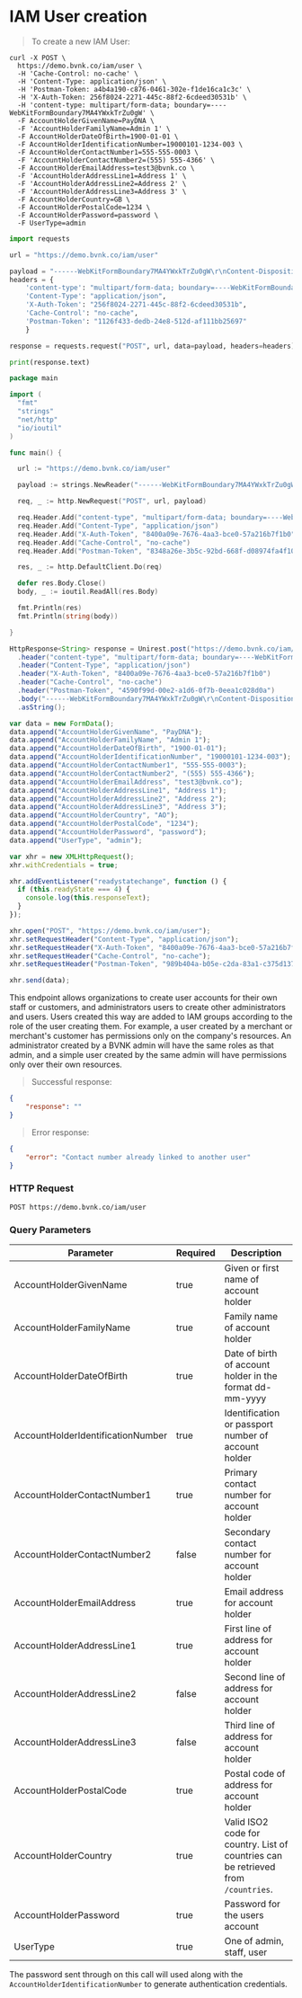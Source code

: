 # IAM User creation

> To create a new IAM User:

```shell
curl -X POST \
  https://demo.bvnk.co/iam/user \
  -H 'Cache-Control: no-cache' \
  -H 'Content-Type: application/json' \
  -H 'Postman-Token: a4b4a190-c876-0461-302e-f1de16ca1c3c' \
  -H 'X-Auth-Token: 256f8024-2271-445c-88f2-6cdeed30531b' \
  -H 'content-type: multipart/form-data; boundary=----WebKitFormBoundary7MA4YWxkTrZu0gW' \
  -F AccountHolderGivenName=PayDNA \
  -F 'AccountHolderFamilyName=Admin 1' \
  -F AccountHolderDateOfBirth=1900-01-01 \
  -F AccountHolderIdentificationNumber=19000101-1234-003 \
  -F AccountHolderContactNumber1=555-555-0003 \
  -F 'AccountHolderContactNumber2=(555) 555-4366' \
  -F AccountHolderEmailAddress=test3@bvnk.co \
  -F 'AccountHolderAddressLine1=Address 1' \
  -F 'AccountHolderAddressLine2=Address 2' \
  -F 'AccountHolderAddressLine3=Address 3' \
  -F AccountHolderCountry=GB \
  -F AccountHolderPostalCode=1234 \
  -F AccountHolderPassword=password \
  -F UserType=admin
```

```python
import requests

url = "https://demo.bvnk.co/iam/user"

payload = "------WebKitFormBoundary7MA4YWxkTrZu0gW\r\nContent-Disposition: form-data; name=\"AccountHolderGivenName\"\r\n\r\nPayDNA\r\n------WebKitFormBoundary7MA4YWxkTrZu0gW\r\nContent-Disposition: form-data; name=\"AccountHolderFamilyName\"\r\n\r\nAdmin 1\r\n------WebKitFormBoundary7MA4YWxkTrZu0gW\r\nContent-Disposition: form-data; name=\"AccountHolderDateOfBirth\"\r\n\r\n1900-01-01\r\n------WebKitFormBoundary7MA4YWxkTrZu0gW\r\nContent-Disposition: form-data; name=\"AccountHolderIdentificationNumber\"\r\n\r\n19000101-1234-003\r\n------WebKitFormBoundary7MA4YWxkTrZu0gW\r\nContent-Disposition: form-data; name=\"AccountHolderContactNumber1\"\r\n\r\n555-555-0003\r\n------WebKitFormBoundary7MA4YWxkTrZu0gW\r\nContent-Disposition: form-data; name=\"AccountHolderContactNumber2\"\r\n\r\n(555) 555-4366\r\n------WebKitFormBoundary7MA4YWxkTrZu0gW\r\nContent-Disposition: form-data; name=\"AccountHolderEmailAddress\"\r\n\r\ntest3@bvnk.co\r\n------WebKitFormBoundary7MA4YWxkTrZu0gW\r\nContent-Disposition: form-data; name=\"AccountHolderAddressLine1\"\r\n\r\nAddress 1\r\n------WebKitFormBoundary7MA4YWxkTrZu0gW\r\nContent-Disposition: form-data; name=\"AccountHolderAddressLine2\"\r\n\r\nAddress 2\r\n------WebKitFormBoundary7MA4YWxkTrZu0gW\r\nContent-Disposition: form-data; name=\"AccountHolderAddressLine3\"\r\n\r\nAddress 3\r\n------WebKitFormBoundary7MA4YWxkTrZu0gW\r\nContent-Disposition: form-data; name=\"AccountHolderCountry\"\r\n\r\nAO\r\n------WebKitFormBoundary7MA4YWxkTrZu0gW\r\nContent-Disposition: form-data; name=\"AccountHolderPostalCode\"\r\n\r\n1234\r\n------WebKitFormBoundary7MA4YWxkTrZu0gW\r\nContent-Disposition: form-data; name=\"AccountHolderPassword\"\r\n\r\npassword\r\n------WebKitFormBoundary7MA4YWxkTrZu0gW\r\nContent-Disposition: form-data; name=\"UserType\"\r\n\r\nadmin\r\n------WebKitFormBoundary7MA4YWxkTrZu0gW--"
headers = {
    'content-type': "multipart/form-data; boundary=----WebKitFormBoundary7MA4YWxkTrZu0gW",
    'Content-Type': "application/json",
    'X-Auth-Token': "256f8024-2271-445c-88f2-6cdeed30531b",
    'Cache-Control': "no-cache",
    'Postman-Token': "1126f433-dedb-24e8-512d-af111bb25697"
    }

response = requests.request("POST", url, data=payload, headers=headers)

print(response.text)
```

```go
package main

import (
  "fmt"
  "strings"
  "net/http"
  "io/ioutil"
)

func main() {

  url := "https://demo.bvnk.co/iam/user"

  payload := strings.NewReader("------WebKitFormBoundary7MA4YWxkTrZu0gW\r\nContent-Disposition: form-data; name=\"AccountHolderGivenName\"\r\n\r\nPayDNA\r\n------WebKitFormBoundary7MA4YWxkTrZu0gW\r\nContent-Disposition: form-data; name=\"AccountHolderFamilyName\"\r\n\r\nAdmin 1\r\n------WebKitFormBoundary7MA4YWxkTrZu0gW\r\nContent-Disposition: form-data; name=\"AccountHolderDateOfBirth\"\r\n\r\n1900-01-01\r\n------WebKitFormBoundary7MA4YWxkTrZu0gW\r\nContent-Disposition: form-data; name=\"AccountHolderIdentificationNumber\"\r\n\r\n19000101-1234-003\r\n------WebKitFormBoundary7MA4YWxkTrZu0gW\r\nContent-Disposition: form-data; name=\"AccountHolderContactNumber1\"\r\n\r\n555-555-0003\r\n------WebKitFormBoundary7MA4YWxkTrZu0gW\r\nContent-Disposition: form-data; name=\"AccountHolderContactNumber2\"\r\n\r\n(555) 555-4366\r\n------WebKitFormBoundary7MA4YWxkTrZu0gW\r\nContent-Disposition: form-data; name=\"AccountHolderEmailAddress\"\r\n\r\ntest3@bvnk.co\r\n------WebKitFormBoundary7MA4YWxkTrZu0gW\r\nContent-Disposition: form-data; name=\"AccountHolderAddressLine1\"\r\n\r\nAddress 1\r\n------WebKitFormBoundary7MA4YWxkTrZu0gW\r\nContent-Disposition: form-data; name=\"AccountHolderAddressLine2\"\r\n\r\nAddress 2\r\n------WebKitFormBoundary7MA4YWxkTrZu0gW\r\nContent-Disposition: form-data; name=\"AccountHolderAddressLine3\"\r\n\r\nAddress 3\r\n------WebKitFormBoundary7MA4YWxkTrZu0gW\r\nContent-Disposition: form-data; name=\"AccountHolderCountry\"\r\n\r\nAO\r\n------WebKitFormBoundary7MA4YWxkTrZu0gW\r\nContent-Disposition: form-data; name=\"AccountHolderPostalCode\"\r\n\r\n1234\r\n------WebKitFormBoundary7MA4YWxkTrZu0gW\r\nContent-Disposition: form-data; name=\"AccountHolderPassword\"\r\n\r\npassword\r\n------WebKitFormBoundary7MA4YWxkTrZu0gW\r\nContent-Disposition: form-data; name=\"UserType\"\r\n\r\nadmin\r\n------WebKitFormBoundary7MA4YWxkTrZu0gW--")

  req, _ := http.NewRequest("POST", url, payload)

  req.Header.Add("content-type", "multipart/form-data; boundary=----WebKitFormBoundary7MA4YWxkTrZu0gW")
  req.Header.Add("Content-Type", "application/json")
  req.Header.Add("X-Auth-Token", "8400a09e-7676-4aa3-bce0-57a216b7f1b0")
  req.Header.Add("Cache-Control", "no-cache")
  req.Header.Add("Postman-Token", "8348a26e-3b5c-92bd-668f-d08974fa4f10")

  res, _ := http.DefaultClient.Do(req)

  defer res.Body.Close()
  body, _ := ioutil.ReadAll(res.Body)

  fmt.Println(res)
  fmt.Println(string(body))

}
```

```java
HttpResponse<String> response = Unirest.post("https://demo.bvnk.co/iam/user")
  .header("content-type", "multipart/form-data; boundary=----WebKitFormBoundary7MA4YWxkTrZu0gW")
  .header("Content-Type", "application/json")
  .header("X-Auth-Token", "8400a09e-7676-4aa3-bce0-57a216b7f1b0")
  .header("Cache-Control", "no-cache")
  .header("Postman-Token", "4590f99d-00e2-a1d6-0f7b-0eea1c028d0a")
  .body("------WebKitFormBoundary7MA4YWxkTrZu0gW\r\nContent-Disposition: form-data; name=\"AccountHolderGivenName\"\r\n\r\nPayDNA\r\n------WebKitFormBoundary7MA4YWxkTrZu0gW\r\nContent-Disposition: form-data; name=\"AccountHolderFamilyName\"\r\n\r\nAdmin 1\r\n------WebKitFormBoundary7MA4YWxkTrZu0gW\r\nContent-Disposition: form-data; name=\"AccountHolderDateOfBirth\"\r\n\r\n1900-01-01\r\n------WebKitFormBoundary7MA4YWxkTrZu0gW\r\nContent-Disposition: form-data; name=\"AccountHolderIdentificationNumber\"\r\n\r\n19000101-1234-003\r\n------WebKitFormBoundary7MA4YWxkTrZu0gW\r\nContent-Disposition: form-data; name=\"AccountHolderContactNumber1\"\r\n\r\n555-555-0003\r\n------WebKitFormBoundary7MA4YWxkTrZu0gW\r\nContent-Disposition: form-data; name=\"AccountHolderContactNumber2\"\r\n\r\n(555) 555-4366\r\n------WebKitFormBoundary7MA4YWxkTrZu0gW\r\nContent-Disposition: form-data; name=\"AccountHolderEmailAddress\"\r\n\r\ntest3@bvnk.co\r\n------WebKitFormBoundary7MA4YWxkTrZu0gW\r\nContent-Disposition: form-data; name=\"AccountHolderAddressLine1\"\r\n\r\nAddress 1\r\n------WebKitFormBoundary7MA4YWxkTrZu0gW\r\nContent-Disposition: form-data; name=\"AccountHolderAddressLine2\"\r\n\r\nAddress 2\r\n------WebKitFormBoundary7MA4YWxkTrZu0gW\r\nContent-Disposition: form-data; name=\"AccountHolderAddressLine3\"\r\n\r\nAddress 3\r\n------WebKitFormBoundary7MA4YWxkTrZu0gW\r\nContent-Disposition: form-data; name=\"AccountHolderCountry\"\r\n\r\nAO\r\n------WebKitFormBoundary7MA4YWxkTrZu0gW\r\nContent-Disposition: form-data; name=\"AccountHolderPostalCode\"\r\n\r\n1234\r\n------WebKitFormBoundary7MA4YWxkTrZu0gW\r\nContent-Disposition: form-data; name=\"AccountHolderPassword\"\r\n\r\npassword\r\n------WebKitFormBoundary7MA4YWxkTrZu0gW\r\nContent-Disposition: form-data; name=\"UserType\"\r\n\r\nadmin\r\n------WebKitFormBoundary7MA4YWxkTrZu0gW--")
  .asString();
```

```javascript
var data = new FormData();
data.append("AccountHolderGivenName", "PayDNA");
data.append("AccountHolderFamilyName", "Admin 1");
data.append("AccountHolderDateOfBirth", "1900-01-01");
data.append("AccountHolderIdentificationNumber", "19000101-1234-003");
data.append("AccountHolderContactNumber1", "555-555-0003");
data.append("AccountHolderContactNumber2", "(555) 555-4366");
data.append("AccountHolderEmailAddress", "test3@bvnk.co");
data.append("AccountHolderAddressLine1", "Address 1");
data.append("AccountHolderAddressLine2", "Address 2");
data.append("AccountHolderAddressLine3", "Address 3");
data.append("AccountHolderCountry", "AO");
data.append("AccountHolderPostalCode", "1234");
data.append("AccountHolderPassword", "password");
data.append("UserType", "admin");

var xhr = new XMLHttpRequest();
xhr.withCredentials = true;

xhr.addEventListener("readystatechange", function () {
  if (this.readyState === 4) {
    console.log(this.responseText);
  }
});

xhr.open("POST", "https://demo.bvnk.co/iam/user");
xhr.setRequestHeader("Content-Type", "application/json");
xhr.setRequestHeader("X-Auth-Token", "8400a09e-7676-4aa3-bce0-57a216b7f1b0");
xhr.setRequestHeader("Cache-Control", "no-cache");
xhr.setRequestHeader("Postman-Token", "989b404a-b05e-c2da-83a1-c375d137f6c9");

xhr.send(data);
```

This endpoint allows organizations to create user accounts for their own staff or customers, and administrators users to create other administrators and users. Users created this way are added to IAM groups according to the role of the user creating them. For example, a user created by a merchant or merchant's customer has permissions only on the company's resources. An administrator created by a BVNK admin will have the same roles as that admin, and a simple user created by the same admin will have permissions only over their own resources.

> Successful response:

```json
{
    "response": ""
}
```

> Error response:

```json
{
    "error": "Contact number already linked to another user"
}
```

### HTTP Request

`POST https://demo.bvnk.co/iam/user`

### Query Parameters

Parameter | Required | Description
--------- | ------- | -----------
AccountHolderGivenName | true | Given or first name of account holder
AccountHolderFamilyName | true | Family name of account holder
AccountHolderDateOfBirth | true | Date of birth of account holder in the format dd-mm-yyyy
AccountHolderIdentificationNumber | true | Identification or passport number of account holder
AccountHolderContactNumber1 | true | Primary contact number for account holder
AccountHolderContactNumber2 | false | Secondary contact number for account holder
AccountHolderEmailAddress | true | Email address for account holder
AccountHolderAddressLine1 | true | First line of address for account holder
AccountHolderAddressLine2 | false | Second line of address for account holder
AccountHolderAddressLine3 | false | Third line of address for account holder
AccountHolderPostalCode | true | Postal code of address for account holder
AccountHolderCountry | true | Valid ISO2 code for country. List of countries can be retrieved from `/countries`.
AccountHolderPassword | true | Password for the users account
UserType | true | One of admin, staff, user

<aside class="notice">
The password sent through on this call will used along with the <code>AccountHolderIdentificationNumber</code> to generate authentication credentials.
</aside>